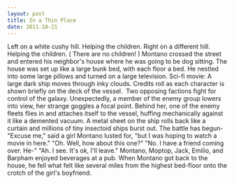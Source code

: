 ```yaml
---
layout: post
title: In a Thin Place
date: 2011-10-21
---
```

Left on a white cushy hill.    Helping the
      children.    Right on a different hill.    Helping the
      children.    (  There are no children!  )    Montano crossed the street and entered his neighbor's house where he was going to be dog
      sitting. The house was set up like a large bunk bed, with each floor a bed. He nestled into
      some large pillows and turned on a large television.    Sci-fi movie: A
      large dark ship moves through inky clouds. Credits roll as each character is shown briefly on
      the deck of the vessel.&nbsp; Two opposing factions fight for control of the galaxy.
      Unexpectedly, a member of the enemy group lowers into view, her strange goggles a focal point.
      Behind her, one of the enemy fleets flies in and attaches itself to the vessel, huffing
      mechanically against it like a demented vacuum. A metal sheet on the ship rolls back like a
      curtain and millions of tiny insectoid ships burst out. The battle has begun-    "Excuse me," said a girl Montano lusted for, "but I was hoping to watch a
      movie in here."    "Oh. Well, how about this one?"    "No. I have a friend coming over. He-"    "Ah. I see. It's ok, I'll
      leave."    Montano, Moptop, Jack, Emilio, and Barpham enjoyed beverages at
      a pub.    When Montano got back to the house, he fell what felt like
      several miles from the highest bed-floor onto the crotch of the girl's boyfriend.